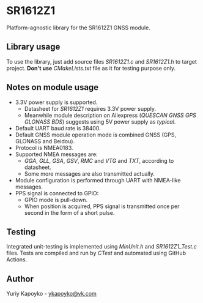 # SR1612Z1

Platform-agnostic library for the SR1612Z1 GNSS module.

## Library usage

To use the library, just add source files *SR1612Z1.c* and *SR1612Z1.h* to target project. **Don't use** *CMakeLists.txt* file as it for testing purpose only.

## Notes on module usage

* 3.3V power supply is supported.
    * Datasheet for *SR1612Z1* requires 3.3V power supply.
    * Meanwhile module description on Aliexpress (*QUESCAN GNSS GPS GLONASS BDS*) suggests using 5V power supply as *typical*.
* Default UART baud rate is 38400.
* Default GNSS module operation mode is combined GNSS (GPS, GLONASS and Beidou).
* Protocol is NMEA0183.
* Supported NMEA messages are:
    * *GGA*, *GLL*, *GSA*, *GSV*, *RMC* and *VTG* and *TXT*, according to datasheet.
    * Some more messages are also transmitted actually.
* Module configuration is performed through UART with NMEA-like messages.
* PPS signal is connected to GPIO:
    * GPIO mode is pull-down.
    * When position is acquired, PPS signal is transmitted once per second in the form of a short pulse.

## Testing

Integrated unit-testing is implemented using *MinUnit.h* and *SR1612Z1_Test.c* files. Tests are compiled and run by *CTest* and automated using GitHub Actions.

## Author

Yuriy Kapoyko - ykapoyko@vk.com
